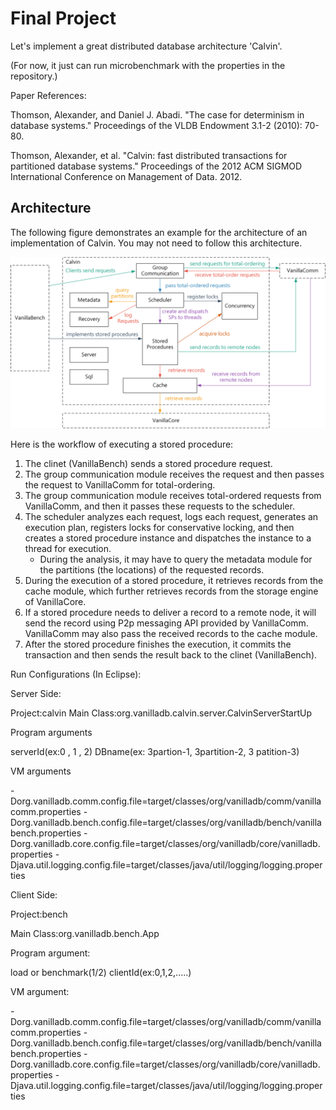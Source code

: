# Final Project

Let's implement a great distributed database architecture 'Calvin'.

(For now, it just can run microbenchmark with the properties in the repository.)

Paper References:

Thomson, Alexander, and Daniel J. Abadi. "The case for determinism in database systems." Proceedings of the VLDB Endowment 3.1-2 (2010): 70-80.

Thomson, Alexander, et al. "Calvin: fast distributed transactions for partitioned database systems." Proceedings of the 2012 ACM SIGMOD International Conference on Management of Data. 2012.

## Architecture

The following figure demonstrates an example for the architecture of an implementation of Calvin. You may not need to follow this architecture.

![final-project-architecture.png](final-project-architecture.png)

Here is the workflow of executing a stored procedure:

1. The clinet (VanillaBench) sends a stored procedure request.
2. The group communication module receives the request and then passes the request to VanillaComm for total-ordering.
3. The group communication module receives total-ordered requests from VanillaComm, and then it passes these requests to the scheduler.
4. The scheduler analyzes each request, logs each request, generates an execution plan, registers locks for conservative locking, and then creates a stored procedure instance and dispatches the instance to a thread for execution.
    - During the analysis, it may have to query the metadata module for the partitions (the locations) of the requested records.
5. During the execution of a stored procedure, it retrieves records from the cache module, which further retrieves records from the storage engine of VanillaCore.
6. If a stored procedure needs to deliver a record to a remote node, it will send the record using P2p messaging API provided by VanillaComm. VanillaComm may also pass the received records to the cache module.
7. After the stored procedure finishes the execution, it commits the transaction and then sends the result back to the clinet (VanillaBench).

Run Configurations (In Eclipse):

Server Side:

Project:calvin
Main Class:org.vanilladb.calvin.server.CalvinServerStartUp

Program arguments

serverId(ex:0 , 1 , 2)
DBname(ex: 3partion-1, 3partition-2, 3 patition-3)

VM arguments

-Dorg.vanilladb.comm.config.file=target/classes/org/vanilladb/comm/vanillacomm.properties
-Dorg.vanilladb.bench.config.file=target/classes/org/vanilladb/bench/vanillabench.properties
-Dorg.vanilladb.core.config.file=target/classes/org/vanilladb/core/vanilladb.properties
-Djava.util.logging.config.file=target/classes/java/util/logging/logging.properties


Client Side:

Project:bench

Main Class:org.vanilladb.bench.App

Program argument:

load or benchmark(1/2)
clientId(ex:0,1,2,.....)

VM argument:

-Dorg.vanilladb.comm.config.file=target/classes/org/vanilladb/comm/vanillacomm.properties
-Dorg.vanilladb.bench.config.file=target/classes/org/vanilladb/bench/vanillabench.properties
-Dorg.vanilladb.core.config.file=target/classes/org/vanilladb/core/vanilladb.properties
-Djava.util.logging.config.file=target/classes/java/util/logging/logging.properties

